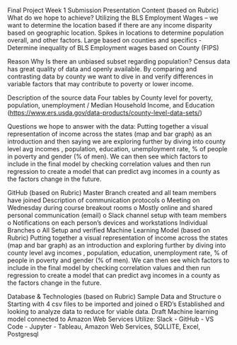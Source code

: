 Final Project Week 1 Submission
Presentation Content (based on Rubric)
What do we hope to achieve? Utilizing the BLS Employment Wages – we want to determine the location based if there are any income disparity based on geographic location. Spikes in locations to determine population overall, and other factors. Large based on counties and specifics - Determine inequality of BLS Employment wages based on County (FIPS)

Reason Why Is there an unbiased subset regarding population? Census data has great quality of data and openly available. By comparing and contrasting data by county we want to dive in and verify differences in variable factors that may contribute to poverty or lower income.

Description of the source data Four tables by County level for poverty, population, unemployment / Median Household Income, and Education (https://www.ers.usda.gov/data-products/county-level-data-sets/)

Questions we hope to answer with the data: Putting together a visual representation of income across the states (map and bar graph) as an introduction and then saying we are exploring further by diving into county level avg incomes , population, education, unemployment rate, % of people in poverty and gender (% of men). We can then see which factors to include in the final model by checking correlation values and then run regression to create a model that can predict avg incomes in a county as the factors change in the future.

GitHub (based on Rubric)
Master Branch created and all team members have joined
Description of communication protocols o Meeting on Wednesday during course breakout rooms o Mostly online and shared personal communication (email) o Slack channel setup with team members o Notifications on each person’s devices and workstations
Individual Branches o All Setup and verified
Machine Learning Model (based on Rubric)
Putting together a visual representation of income across the states (map and bar graph) as an introduction and exploring further by diving into county level avg incomes , population, education, unemployment rate, % of people in poverty and gender (% of men). We can then see which factors to include in the final model by checking correlation values and then run regression to create a model that can predict avg incomes in a county as the factors change in the future.

Database & Technologies (based on Rubric)
Sample Data and Structure o Starting with 4 csv files to be imported and joined o ERD’s Established and looking to analyze data to reduce for viable data.
Draft Machine learning model connected to Amazon Web Services Utilize: Slack - GitHub - VS Code - Jupyter - Tableau, Amazon Web Services, SQLLITE, Excel, Postgresql
